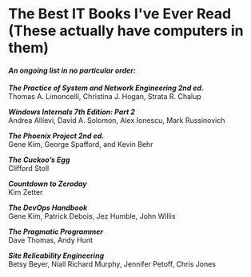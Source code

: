 # The Best IT Books I've Ever Read (These actually have computers in them)

#### *An ongoing list in no particular order:*

***The Practice of System and Network Engineering 2nd ed.***  
Thomas A. Limoncelli, Christina J. Hogan, Strata R. Chalup  

***Windows Internals 7th Edition: Part 2***   
Andrea Allievi, David A. Solomon, Alex Ionescu, Mark Russinovich

***The Phoenix Project 2nd ed.***  
Gene Kim, George Spafford, and Kevin Behr

***The Cuckoo’s Egg***  
Clifford Stoll

***Countdown to Zeroday***  
Kim Zetter

***The DevOps Handbook***  
Gene Kim, Patrick Debois, Jez Humble, John Willis

***The Pragmatic Programmer***  
Dave Thomas, Andy Hunt

***Site Relieability Engineering***  
Betsy Beyer, Niall Richard Murphy, Jennifer Petoff, Chris Jones

